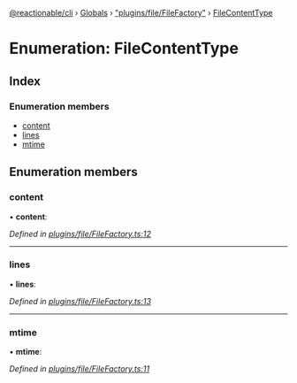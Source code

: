 [@reactionable/cli](../README.md) › [Globals](../globals.md) › ["plugins/file/FileFactory"](../modules/_plugins_file_filefactory_.md) › [FileContentType](_plugins_file_filefactory_.filecontenttype.md)

# Enumeration: FileContentType

## Index

### Enumeration members

* [content](_plugins_file_filefactory_.filecontenttype.md#content)
* [lines](_plugins_file_filefactory_.filecontenttype.md#lines)
* [mtime](_plugins_file_filefactory_.filecontenttype.md#mtime)

## Enumeration members

###  content

• **content**:

*Defined in [plugins/file/FileFactory.ts:12](https://github.com/neilime/reactionable-cli/blob/d0401b5/src/plugins/file/FileFactory.ts#L12)*

___

###  lines

• **lines**:

*Defined in [plugins/file/FileFactory.ts:13](https://github.com/neilime/reactionable-cli/blob/d0401b5/src/plugins/file/FileFactory.ts#L13)*

___

###  mtime

• **mtime**:

*Defined in [plugins/file/FileFactory.ts:11](https://github.com/neilime/reactionable-cli/blob/d0401b5/src/plugins/file/FileFactory.ts#L11)*
